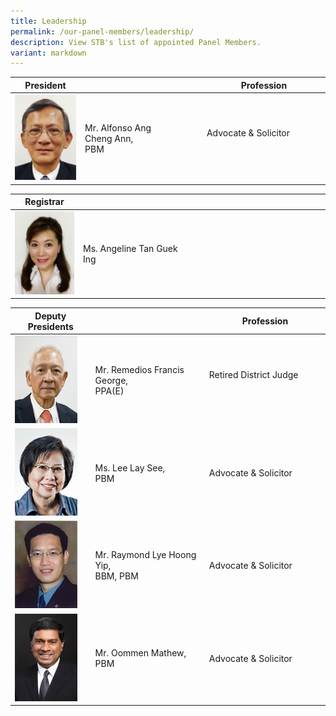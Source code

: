```yaml
---
title: Leadership
permalink: /our-panel-members/leadership/
description: View STB's list of appointed Panel Members.
variant: markdown
---
```

| President |  | Profession  |
| -------- | -------- | -------- |
![](/images/Our%20Panel%20Members/Leadership/mr-alfonso.jpg)| Mr. Alfonso Ang Cheng&nbsp;Ann,  <br>PBM<br> | Advocate &amp; Solicitor &nbsp; &nbsp; &nbsp; &nbsp;  &nbsp; &nbsp;&nbsp; &nbsp;  |


| Registrar |  |  |
| -------- | -------- | -------- |
![](/images/Our%20Panel%20Members/Leadership/ms-angeline-tan-guek-ing.jpg)| Ms. Angeline Tan Guek Ing    | &nbsp;&nbsp; &nbsp; &nbsp; &nbsp; &nbsp; &nbsp; &nbsp; &nbsp; &nbsp; &nbsp; &nbsp; &nbsp; &nbsp; &nbsp; &nbsp; &nbsp; &nbsp; &nbsp; &nbsp; &nbsp; &nbsp; &nbsp; &nbsp; &nbsp; &nbsp; &nbsp; &nbsp; &nbsp;&nbsp; &nbsp; &nbsp; &nbsp;   |


| Deputy Presidents |  | Profession  |
| -------- | -------- | -------- |
![](/images/Our%20Panel%20Members/Leadership/mr-remedios-francis-g.jpg)| Mr. Remedios Francis George,  <br>PPA(E)<br> | Retired District Judge&nbsp; &nbsp; &nbsp; &nbsp; &nbsp; &nbsp; &nbsp; &nbsp; &nbsp;&nbsp;    |
![](/images/Our%20Panel%20Members/Leadership/ms-lee-lay-see.jpg)| Ms. Lee Lay See,  <br>PBM<br> | Advocate &amp; Solicitor |
![](/images/Our%20Panel%20Members/Leadership/mr-raymond-lye.jpg)| Mr. Raymond Lye Hoong Yip, <br>BBM, PBM<br> | Advocate &amp; Solicitor |
![](/images/Our%20Panel%20Members/Leadership/mr-oommen-mathew.jpg)| Mr. Oommen Mathew, <br>PBM<br> | Advocate &amp; Solicitor |